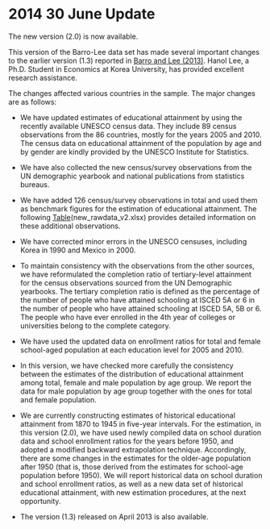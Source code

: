 # 2014 30 June Update
<p>The new version (2.0) is now available.</p>
<p>This version of the Barro-Lee data set has made several important changes to the earlier version (1.3) reported in  <a href="https://doi.org/10.1016/j.jdeveco.2012.10.001">Barro and Lee (2013)</a>. Hanol Lee, a Ph.D. Student in Economics at Korea University, has provided excellent research assistance.</p>
<p>The changes affected various countries in the sample. The major changes are as follows:</p>
<ul>
<li>
<p>We have updated estimates of educational attainment by using the recently available UNESCO census data. They include 89 census observations from the 86 countries, mostly for the years 2005 and 2010. The census data on educational attainment of the population by age and by gender are kindly provided by the UNESCO Institute for Statistics.</p>
</li>
<li>
<p>We have also collected the new census/survey observations from the UN demographic yearbook and national publications from statistics bureaus.</p>
</li>
<li>
<p>We have added 126 census/survey observations in total and used them as benchmark figures for the estimation of educational attainment. The following <a href="https://github.com/barrolee/BarroLeeDataSet/blob/master/UpdateNote/new_rawdata_v2.xlsx">Table</a>(new_rawdata_v2.xlsx)  provides detailed information on these additional observations.</p>
</li>
<li>
<p>We have corrected minor errors in the UNESCO censuses, including Korea in 1990 and Mexico in 2000.</p>
</li>
<li>
<p>To maintain consistency with the observations from the other sources, we have reformulated the completion ratio of tertiary-level attainment for the census observations sourced from the UN Demographic yearbooks. The tertiary completion ratio is defined as the percentage of the number of people who have attained schooling at ISCED 5A or 6 in the number of people who have attained schooling at ISCED 5A, 5B or 6. The people who have ever enrolled in the 4th year of colleges or universities belong to the complete category.</p>
</li>
<li>
<p>We have used the updated data on enrollment ratios for total and female school-aged population at each education level for 2005 and 2010.</p>
</li>
<li>
<p>In this version, we have checked more carefully the consistency between the estimates of the distribution of educational attainment among total, female and male population by age group. We report the data for male population by age group together with the ones for total and female population.</p>
</li>
<li>
<p>We are currently constructing estimates of historical educational attainment from 1870 to 1945 in five-year intervals. For the estimation, in this version (2.0), we have used newly compiled data on school duration data and school enrollment ratios for the years before 1950, and adopted a modified backward extrapolation technique. Accordingly, there are some changes in the estimates for the older-age population after 1950 (that is, those derived from the estimates for school-age population before 1950). We will report historical data on school duration and school enrollment ratios, as well as a new data set of historical educational attainment, with new estimation procedures, at the next opportunity.</p>
</li>
<li>
<p>The version (1.3) released on April 2013 is also available.</p>
</li>
</ul>

